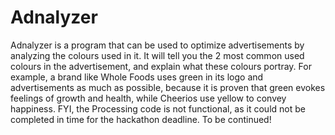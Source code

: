 # Adnalyzer
Adnalyzer is a program that can be used to optimize advertisements by analyzing the colours used in it. It will tell you the 2 most common used colours in the advertisement, and explain what these colours portray. For example, a brand like Whole Foods uses green in its logo and advertisements as much as possible, because it is proven that green evokes feelings of growth and health, while Cheerios use yellow to convey happiness.
FYI, the Processing code is not functional, as it could not be completed in time for the hackathon deadline. To be continued!
